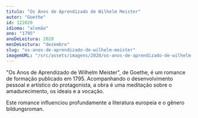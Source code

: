 ```yaml
---
titulo: "Os Anos de Aprendizado de Wilhelm Meister"
autor: "Goethe"
id: 122020
idioma: "alemão"
ano: "1795"
anoDeLeitura: 2020
mesDeLeitura: "dezembro"
slug: "os-anos-de-aprendizado-de-wilhelm-meister"
imagemURL: "/src/assets/imagens/2020/os-anos-de-aprendizado-de-wilhelm-meister.webp"
---
```


"Os Anos de Aprendizado de Wilhelm Meister", de Goethe, é um romance de formação publicado em 1795. Acompanhando o desenvolvimento pessoal e artístico do protagonista, a obra é uma meditação sobre o amadurecimento, os ideais e a vocação.

Este romance influenciou profundamente a literatura europeia e o gênero bildungsroman.
